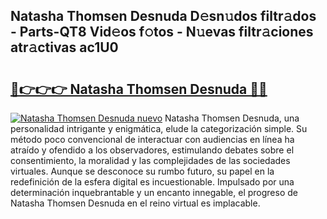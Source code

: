## Natasha Thomsen Desnuda D𝚎sn𝚞dos filtr𝚊dos - Parts-QT8 Vid𝚎os f𝚘tos - N𝚞evas filtr𝚊ciones atr𝚊ctivas ac1U0

# <h2><a href="http://mbbh9ao.tromn.icu/?c=Natasha+Thomsen+Desnuda">🔗👉👉👉 Natasha Thomsen Desnuda 🔗🔗</a></h2>

[![Natasha Thomsen Desnuda nuevo](https://i.imgur.com/pEAQMta.gif)](http://mbbh9ao.tromn.icu/?c=Natasha+Thomsen+Desnuda)
Natasha Thomsen Desnuda, una personalidad intrigante y enigmática, elude la categorización simple. Su método poco convencional de interactuar con audiencias en línea ha atraído y ofendido a los observadores, estimulando debates sobre el consentimiento, la moralidad y las complejidades de las sociedades virtuales. Aunque se desconoce su rumbo futuro, su papel en la redefinición de la esfera digital es incuestionable. Impulsado por una determinación inquebrantable y un encanto innegable, el progreso de Natasha Thomsen Desnuda en el reino virtual es implacable.
